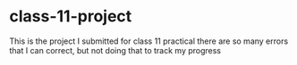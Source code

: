 # class-11-project
This is the project I submitted for class 11 practical there are so many errors that I can correct, but not doing that to track my progress

